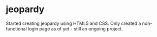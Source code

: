 # jeopardy
Started creating jeopardy using HTML5 and CSS.
Only created a non-functional login page as of yet - still an ongoing project. 
